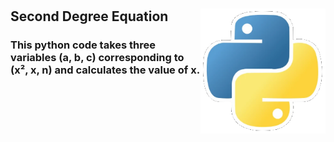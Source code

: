 # <img src="https://github.com/rodrigonuness/language_pictures/blob/master/Python.png" align="right" width="200">
## Second Degree Equation
### This python code takes three variables (a, b, c) corresponding to (x², x, n) and calculates the value of x.
### 
####




